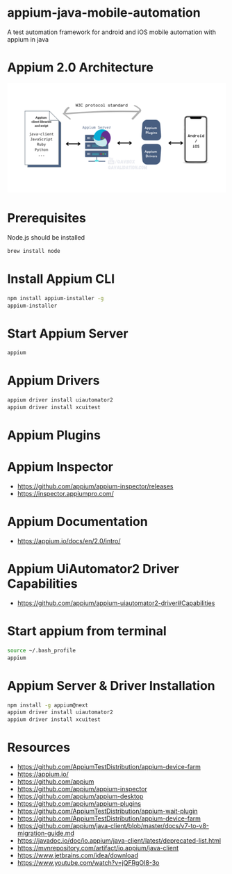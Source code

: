 # appium-java-mobile-automation
A test automation framework for android and iOS mobile automation with appium in java

# Appium 2.0 Architecture
![appium-architecture](./images/architecture.png)

# Prerequisites
Node.js should be installed
```bash
brew install node
```

# Install Appium CLI
```bash
npm install appium-installer -g
appium-installer
```

# Start Appium Server
```bash
appium
```

# Appium Drivers
```bash
appium driver install uiautomator2
appium driver install xcuitest
```

# Appium Plugins


# Appium Inspector
- https://github.com/appium/appium-inspector/releases
- https://inspector.appiumpro.com/


# Appium Documentation
- https://appium.io/docs/en/2.0/intro/


# Appium UiAutomator2 Driver Capabilities
- https://github.com/appium/appium-uiautomator2-driver#Capabilities


# Start appium from terminal
```bash
source ~/.bash_profile
appium
```


# Appium Server & Driver Installation
```bash
npm install -g appium@next
appium driver install uiautomator2
appium driver install xcuitest
```

# Resources
- https://github.com/AppiumTestDistribution/appium-device-farm
- https://appium.io/
- https://github.com/appium
- https://github.com/appium/appium-inspector
- https://github.com/appium/appium-desktop
- https://github.com/appium/appium-plugins
- https://github.com/AppiumTestDistribution/appium-wait-plugin
- https://github.com/AppiumTestDistribution/appium-device-farm
- https://github.com/appium/java-client/blob/master/docs/v7-to-v8-migration-guide.md
- https://javadoc.io/doc/io.appium/java-client/latest/deprecated-list.html
- https://mvnrepository.com/artifact/io.appium/java-client
- https://www.jetbrains.com/idea/download
- https://www.youtube.com/watch?v=jQFRgOI8-3o

